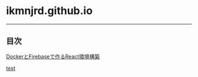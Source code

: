 # ikmnjrd.github.io

***

## 目次
[DockerとFirebaseで作るReact環境構築](https://ikmnjrd.github.io/docker-firebase)

[test](https://ikmnjrd.github.io/test)